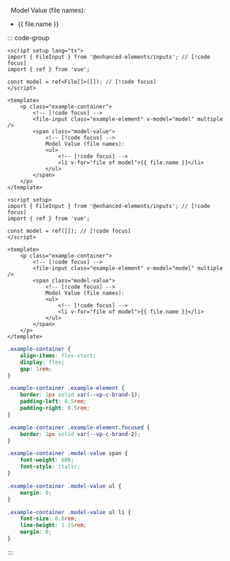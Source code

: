 <script setup lang="ts">
import { FileInput } from '@enhanced-elements/inputs';
import { ref } from 'vue';

const model = ref<File[]>([]);
</script>

<p class="example-container">
    <file-input class="example-element" v-model="model" multiple />
    <span class="model-value">
        Model Value (file names):
        <ul>
            <li v-for="file of model">{{ file.name }}</li>
        </ul>
    </span>
</p>

<style lang="postcss" scoped>
.example-container {
    align-items: flex-start;
    display: flex;
    gap: 1rem;

    .example-element {
        border: 1px solid var(--vp-c-brand-1);
        padding-left: 0.5rem;
        padding-right: 0.5rem;

        .focused {
            border: 1px solid var(--vp-c-brand-2);
        }
    }

    .model-value {
        span {
            font-weight: 600;
            font-style: italic;
        }

        ul {
            margin: 0;

            li {
                font-size: 0.8rem;
                line-height: 1.25rem;
                margin: 0;
            }
        }
    }
}
</style>

::: code-group

```vue [Typescript]
<script setup lang="ts">
import { FileInput } from '@enhanced-elements/inputs'; // [!code focus]
import { ref } from 'vue';

const model = ref<File[]>([]); // [!code focus]
</script>

<template>
    <p class="example-container">
        <!-- [!code focus] -->
        <file-input class="example-element" v-model="model" multiple />
        <span class="model-value">
            <!-- [!code focus] -->
            Model Value (file names):
            <ul>
                <!-- [!code focus] -->
                <li v-for="file of model">{{ file.name }}</li>
            </ul>
        </span>
    </p>
</template>
```

```vue [JavaScript]
<script setup>
import { FileInput } from '@enhanced-elements/inputs'; // [!code focus]
import { ref } from 'vue';

const model = ref([]); // [!code focus]
</script>

<template>
    <p class="example-container">
        <!-- [!code focus] -->
        <file-input class="example-element" v-model="model" multiple />
        <span class="model-value">
            <!-- [!code focus] -->
            Model Value (file names):
            <ul>
                <!-- [!code focus] -->
                <li v-for="file of model">{{ file.name }}</li>
            </ul>
        </span>
    </p>
</template>
```

```css [Styling]
.example-container {
    align-items: flex-start;
    display: flex;
    gap: 1rem;
}

.example-container .example-element {
    border: 1px solid var(--vp-c-brand-1);
    padding-left: 0.5rem;
    padding-right: 0.5rem;
}

.example-container .example-element.focused {
    border: 1px solid var(--vp-c-brand-2);
}

.example-container .model-value span {
    font-weight: 600;
    font-style: italic;
}

.example-container .model-value ul {
    margin: 0;
}

.example-container .model-value ul li {
    font-size: 0.8rem;
    line-height: 1.25rem;
    margin: 0;
}
```

:::
